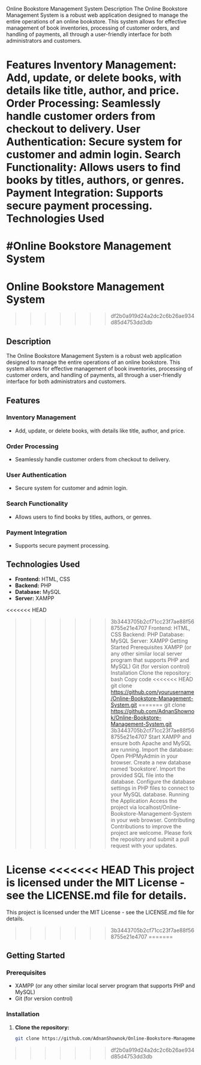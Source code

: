
Online Bookstore Management System
Description
The Online Bookstore Management System is a robust web application designed to manage the entire operations of an online bookstore. This system allows for effective management of book inventories, processing of customer orders, and handling of payments, all through a user-friendly interface for both administrators and customers.

Features
Inventory Management: Add, update, or delete books, with details like title, author, and price.
Order Processing: Seamlessly handle customer orders from checkout to delivery.
User Authentication: Secure system for customer and admin login.
Search Functionality: Allows users to find books by titles, authors, or genres.
Payment Integration: Supports secure payment processing.
Technologies Used
=======
#Online Bookstore Management System
=======
# Online Bookstore Management System
>>>>>>> df2b0a919d24a2dc2c6b26ae934d85d4753dd3db

## Description
The Online Bookstore Management System is a robust web application designed to manage the entire operations of an online bookstore. This system allows for effective management of book inventories, processing of customer orders, and handling of payments, all through a user-friendly interface for both administrators and customers.

## Features

### Inventory Management
- Add, update, or delete books, with details like title, author, and price.

### Order Processing
- Seamlessly handle customer orders from checkout to delivery.

### User Authentication
- Secure system for customer and admin login.

### Search Functionality
- Allows users to find books by titles, authors, or genres.

### Payment Integration
- Supports secure payment processing.

## Technologies Used
- **Frontend:** HTML, CSS
- **Backend:** PHP
- **Database:** MySQL
- **Server:** XAMPP

<<<<<<< HEAD
>>>>>>> 3b3443705b2cf71cc23f7ae88f568755e21e4707
Frontend: HTML, CSS
Backend: PHP
Database: MySQL
Server: XAMPP
Getting Started
Prerequisites
XAMPP (or any other similar local server program that supports PHP and MySQL)
Git (for version control)
Installation
Clone the repository:
bash
Copy code
<<<<<<< HEAD
git clone https://github.com/yourusername/Online-Bookstore-Management-System.git
=======
git clone https://github.com/AdnanShownok/Online-Bookstore-Management-System.git
>>>>>>> 3b3443705b2cf71cc23f7ae88f568755e21e4707
Start XAMPP and ensure both Apache and MySQL are running.
Import the database:
Open PHPMyAdmin in your browser.
Create a new database named 'bookstore'.
Import the provided SQL file into the database.
Configure the database settings in PHP files to connect to your MySQL database.
Running the Application
Access the project via localhost/Online-Bookstore-Management-System in your web browser.
Contributing
Contributions to improve the project are welcome. Please fork the repository and submit a pull request with your updates.

License
<<<<<<< HEAD
This project is licensed under the MIT License - see the LICENSE.md file for details.
=======
This project is licensed under the MIT License - see the LICENSE.md file for details.
>>>>>>> 3b3443705b2cf71cc23f7ae88f568755e21e4707
=======
## Getting Started

### Prerequisites
- XAMPP (or any other similar local server program that supports PHP and MySQL)
- Git (for version control)

### Installation
1. **Clone the repository:**
   ```bash
   git clone https://github.com/AdnanShownok/Online-Bookstore-Management-System.git
>>>>>>> df2b0a919d24a2dc2c6b26ae934d85d4753dd3db
